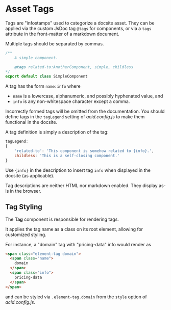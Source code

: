 
# Asset Tags

Tags are "infostamps" used to categorize a docsite asset.  They can be applied via the custom JsDoc tag `@tags` for components, or via a `tags` attribute in the front-matter of a markdown document.

Multiple tags should be separated by commas.

```js
/**
    A simple component.

    @tags related-to:AnotherComponent, simple, childless
*/
export default class SimpleComponent
```

A tag has the form `name:info` where 
- `name` is a lowercase, alphanumeric, and possibly hyphenated value, and
- `info` is any non-whitespace character except a comma.

Incorrectly formed tags will be omitted from the documentation.  You should define tags in the `tagLegend` setting of *acid.config.js* to make them functional in the docsite.

A tag definition is simply a description of the tag:

```js
tagLegend:
{
    'related-to': 'This component is somehow related to {info}.',
    childless: 'This is a self-closing component.'
}
```

Use `{info}` in the description to insert tag `info` when displayed in the docsite (as applicable).

Tag descriptions are neither HTML nor markdown enabled.  They display as-is in the browser.


## Tag Styling

The **Tag** component is responsible for rendering tags.

It applies the tag name as a class on its root element, allowing for customized styling.

For instance, a "domain" tag with "pricing-data" info would render as

```html
<span class="element-tag domain">
  <span class="name">
    domain
  </span>
  <span class="info">
    pricing-data
  </span>
</span>
```

and can be styled via `.element-tag.domain` from the `style` option of *acid.config.js*.
